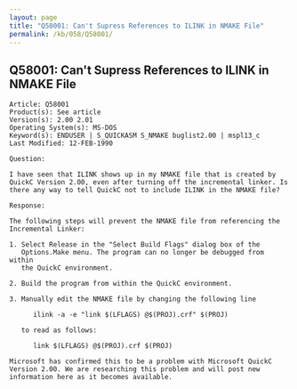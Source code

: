 ```yaml
---
layout: page
title: "Q58001: Can't Supress References to ILINK in NMAKE File"
permalink: /kb/058/Q58001/
---
```


## Q58001: Can't Supress References to ILINK in NMAKE File

	Article: Q58001
	Product(s): See article
	Version(s): 2.00 2.01
	Operating System(s): MS-DOS
	Keyword(s): ENDUSER | S_QUICKASM S_NMAKE buglist2.00 | mspl13_c
	Last Modified: 12-FEB-1990
	
	Question:
	
	I have seen that ILINK shows up in my NMAKE file that is created by
	QuickC Version 2.00, even after turning off the incremental linker. Is
	there any way to tell QuickC not to include ILINK in the NMAKE file?
	
	Response:
	
	The following steps will prevent the NMAKE file from referencing the
	Incremental Linker:
	
	1. Select Release in the "Select Build Flags" dialog box of the
	   Options.Make menu. The program can no longer be debugged from within
	   the QuickC environment.
	
	2. Build the program from within the QuickC environment.
	
	3. Manually edit the NMAKE file by changing the following line
	
	      ilink -a -e "link $(LFLAGS) @$(PROJ).crf" $(PROJ)
	
	   to read as follows:
	
	      link $(LFLAGS) @$(PROJ).crf $(PROJ)
	
	Microsoft has confirmed this to be a problem with Microsoft QuickC
	Version 2.00. We are researching this problem and will post new
	information here as it becomes available.
